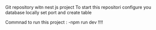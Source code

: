 Git repository witn nest js project 
To start this repositori configure you database locally set port and create table 

Commnad to run this project :
 -npm run dev !!!! 
